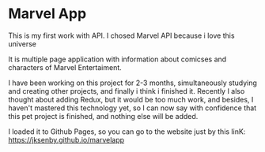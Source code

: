 # Marvel App

This is my first work with API. I chosed Marvel API because i love this universe

It is multiple page application with information about comicses and characters of Marvel Entertaiment.

I have been working on this project for 2-3 months, simultaneously studying and creating other projects, and finally i think i finished it. Recently I also thought about adding Redux, but it would be too much work, and besides, I haven't mastered this technology yet, so I can now say with confidence that this pet project is finished, and nothing else will be added.

I loaded it to Github Pages, so you can go to the website just by this linK: https://jksenby.github.io/marvelapp
